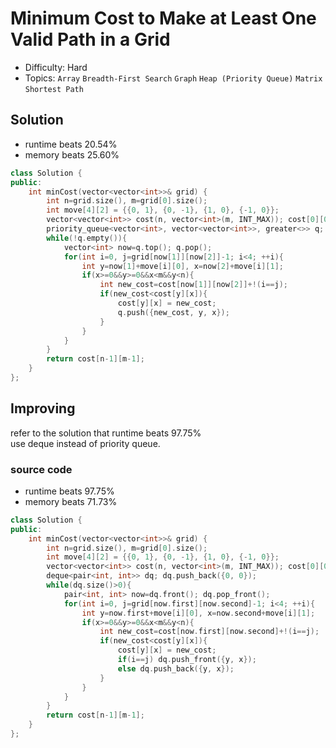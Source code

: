 # Minimum Cost to Make at Least One Valid Path in a Grid
- Difficulty: Hard
- Topics: `Array` `Breadth-First Search` `Graph` `Heap (Priority Queue)` `Matrix` `Shortest Path`

## Solution
- runtime beats 20.54%
- memory beats 25.60%
``` cpp
class Solution {
public:
    int minCost(vector<vector<int>>& grid) {
        int n=grid.size(), m=grid[0].size();
        int move[4][2] = {{0, 1}, {0, -1}, {1, 0}, {-1, 0}};
        vector<vector<int>> cost(n, vector<int>(m, INT_MAX)); cost[0][0]=0;
        priority_queue<vector<int>, vector<vector<int>>, greater<>> q; q.push({0, 0, 0});
        while(!q.empty()){
            vector<int> now=q.top(); q.pop();
            for(int i=0, j=grid[now[1]][now[2]]-1; i<4; ++i){
                int y=now[1]+move[i][0], x=now[2]+move[i][1];
                if(x>=0&&y>=0&&x<m&&y<n){
                    int new_cost=cost[now[1]][now[2]]+!(i==j);
                    if(new_cost<cost[y][x]){
                        cost[y][x] = new_cost;
                        q.push({new_cost, y, x});
                    }
                }
            }
        }
        return cost[n-1][m-1];
    }
};
```

## Improving
refer to the solution that runtime beats 97.75%  
use deque instead of priority queue.
### source code
- runtime beats 97.75%
- memory beats 71.73%
``` cpp
class Solution {
public:
    int minCost(vector<vector<int>>& grid) {
        int n=grid.size(), m=grid[0].size();
        int move[4][2] = {{0, 1}, {0, -1}, {1, 0}, {-1, 0}};
        vector<vector<int>> cost(n, vector<int>(m, INT_MAX)); cost[0][0]=0;
        deque<pair<int, int>> dq; dq.push_back({0, 0});
        while(dq.size()>0){
            pair<int, int> now=dq.front(); dq.pop_front();
            for(int i=0, j=grid[now.first][now.second]-1; i<4; ++i){
                int y=now.first+move[i][0], x=now.second+move[i][1];
                if(x>=0&&y>=0&&x<m&&y<n){
                    int new_cost=cost[now.first][now.second]+!(i==j);
                    if(new_cost<cost[y][x]){
                        cost[y][x] = new_cost;
                        if(i==j) dq.push_front({y, x});
                        else dq.push_back({y, x});
                    }
                }
            }
        }
        return cost[n-1][m-1];
    }
};
```